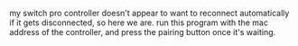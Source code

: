 my switch pro controller doesn't appear to want to reconnect automatically if
it gets disconnected, so here we are. run this program with the mac address of the controller, and press the pairing button once it's waiting.
